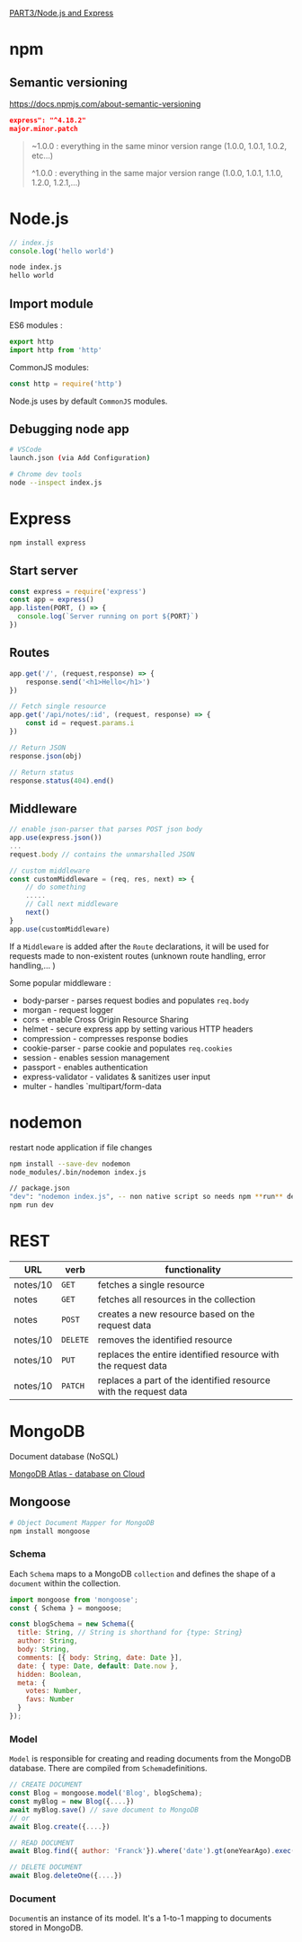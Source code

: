 [PART3/Node.js and Express](https://fullstackopen.com/en/part3/node_js_and_express)

# npm 
## Semantic versioning
https://docs.npmjs.com/about-semantic-versioning

```json
express": "^4.18.2"
major.minor.patch
```
> ~1.0.0 : everything in the same minor version range (1.0.0, 1.0.1, 1.0.2, etc...)
> 
> ^1.0.0 : everything in the same major version range (1.0.0, 1.0.1, 1.1.0, 1.2.0, 1.2.1,...)


# Node.js

```javascript
// index.js
console.log('hello world')
```

```sh
node index.js
hello world
`````

## Import module
ES6 modules : 
```js
export http
import http from 'http'
```

CommonJS modules:
```js
const http = require('http')
````

Node.js uses by default `CommonJS` modules.

## Debugging node app
```sh
# VSCode
launch.json (via Add Configuration)

# Chrome dev tools
node --inspect index.js
```

# Express
```sh
npm install express
```

## Start server
```js
const express = require('express')
const app = express()
app.listen(PORT, () => {
  console.log(`Server running on port ${PORT}`)
})
```

## Routes
```js
app.get('/', (request,response) => {
    response.send('<h1>Hello</h1>')
})

// Fetch single resource
app.get('/api/notes/:id', (request, response) => {
    const id = request.params.i
})

// Return JSON
response.json(obj)

// Return status
response.status(404).end()
```

## Middleware
```js
// enable json-parser that parses POST json body
app.use(express.json())
...
request.body // contains the unmarshalled JSON

// custom middleware
const customMiddleware = (req, res, next) => {
    // do something
    .....
    // Call next middleware
    next()
}
app.use(customMiddleware)
```

If a `Middleware` is added after the `Route` declarations, it will be used for requests made to non-existent routes (unknown route handling, error handling,... )

Some popular middleware :
- body-parser - parses request bodies and populates `req.body`
- morgan - request logger
- cors - enable Cross Origin Resource Sharing
- helmet - secure express app by setting various HTTP headers
- compression - compresses response bodies
- cookie-parser - parse cookie and populates `req.cookies`
- session - enables session management
- passport - enables authentication
- express-validator - validates & sanitizes user input
- multer - handles `multipart/form-data
  



# nodemon
restart node application if file changes

```sh
npm install --save-dev nodemon
node_modules/.bin/nodemon index.js

// package.json
"dev": "nodemon index.js", -- non native script so needs npm **run** dev
npm run dev
```
# REST
| URL      | verb     | functionality                                                    |
| -------- | -------- | ---------------------------------------------------------------- |
| notes/10 | `GET`    | fetches a single resource                                        |
| notes    | `GET`    | fetches all resources in the collection                          |
| notes    | `POST`   | creates a new resource based on the request data                 |
| notes/10 | `DELETE` | removes the identified resource                                  |
| notes/10 | `PUT`    | replaces the entire identified resource with the request data    |
| notes/10 | `PATCH`  | replaces a part of the identified resource with the request data |

# MongoDB
Document database (NoSQL)

[MongoDB Atlas - database on Cloud](https://www.mongodb.com/atlas/database)

## Mongoose
```sh
# Object Document Mapper for MongoDB
npm install mongoose
``` 

### Schema
Each `Schema` maps to a MongoDB `collection` and defines the shape of a `document` within the collection.

```js
import mongoose from 'mongoose';
const { Schema } = mongoose;

const blogSchema = new Schema({
  title: String, // String is shorthand for {type: String}
  author: String,
  body: String,
  comments: [{ body: String, date: Date }],
  date: { type: Date, default: Date.now },
  hidden: Boolean,
  meta: {
    votes: Number,
    favs: Number
  }
});
```

### Model
`Model` is responsible for creating and reading documents from the MongoDB database. There are compiled from `Schema`definitions.

```js
// CREATE DOCUMENT
const Blog = mongoose.model('Blog', blogSchema);
const myBlog = new Blog({....})
await myBlog.save() // save document to MongoDB
// or
await Blog.create({....})
```

```js
// READ DOCUMENT
await Blog.find({ author: 'Franck'}).where('date').gt(oneYearAgo).exec()
```

```js
// DELETE DOCUMENT
await Blog.deleteOne({....})
```

### Document
`Document`is an instance of its model. It's a 1-to-1 mapping to documents stored in MongoDB.
